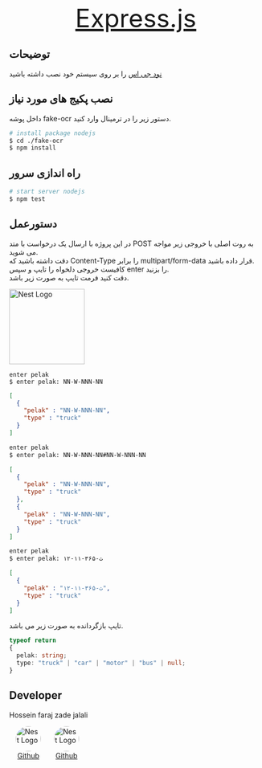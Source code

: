 <p align="center">
  <a href="https://expressjs.com/" target="blank" style="font-size: 50px;">
    Express.js
  </a>  
</p>

## توضیحات

[نود جی اس](https://nodejs.org/en/download) را بر روی سیستم خود نصب داشته باشید

## نصب پکیج های مورد نیاز

داخل پوشه fake-ocr دستور زیر را در ترمینال وارد کنید.

```bash
# install package nodejs
$ cd ./fake-ocr
$ npm install
```

## راه اندازی سرور

```bash
# start server nodejs
$ npm test
```

## دستورعمل

در این پروژه با ارسال یک درخواست با متد POST به روت اصلی با خروجی زیر مواجه می شوید. \
دقت داشته باشید که Content-Type را برابر multipart/form-data قرار داده باشید.\
کافیست خروجی دلخواه را تایپ و سپس enter را بزنید.\
دقت کنید فرمت تایپ به صورت زیر باشد.

<img src="https://karnameh.com/blog/wp-content/uploads/2023/10/photo_2023-10-19_11-59-14.jpg?_t=1697704374" height="150" width="150" alt="Nest Logo"/>

```text
enter pelak
$ enter pelak: NN-W-NNN-NN
```

```JSON
[
  {
    "pelak" : "NN-W-NNN-NN",
    "type" : "truck"
  }
]
```

```txt
enter pelak
$ enter pelak: NN-W-NNN-NN#NN-W-NNN-NN
```

```JSON
[
  {
    "pelak" : "NN-W-NNN-NN",
    "type" : "truck"
  },
  {
    "pelak" : "NN-W-NNN-NN",
    "type" : "truck"
  }
]
```

```txt
enter pelak
$ enter pelak: ۱۲-ث-۳۶۵-۱۱ 
```

```JSON
[
  {
    "pelak" : "۱۲-ث-۳۶۵-۱۱",
    "type" : "truck"
  }
]
```

تایپ بازگردانده به صورت زیر می باشد.

```typescript
typeof return
{
  pelak: string;
  type: "truck" | "car" | "motor" | "bus" | null;
}
```

## Developer

Hossein faraj zade jalali
<div style="display: flex; flex-wrap: wrap;">
  <p style="display: flex; flex-direction: column; width: fit-content; align-items: center;  margin: 0 13px 0 13px;">
    <img src="https://avatars.githubusercontent.com/u/103479589" height="50" width="50" alt="Nest Logo" style="border-radius: 900px;"/>
    <a href="https://github.com/Kofri">Github</a>
  </p>
  <p style="display: flex; flex-direction: column; width: fit-content; align-items: center;  margin: 0 13px 0 13px;">
    <img src="https://avatars.githubusercontent.com/u/149144798" height="50" width="50" alt="Nest Logo" style="border-radius: 900px;"/>
    <a href="https://github.com/hachalick">Github</a>
  </p>
</div>